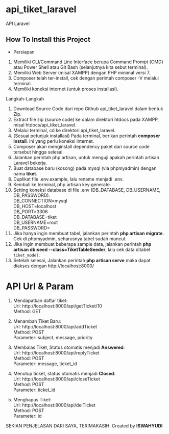 # api_tiket_laravel
API Laravel

## How To Install this Project

- Persiapan
1. Memiliki CLI/Command Line Interface berupa Command Prompt (CMD) atau Power Shell atau Git Bash (selanjutnya kita sebut terminal).
2. Memiliki Web Server (misal XAMPP) dengan PHP minimal versi 7.
3. Composer telah ter-install, cek dengan perintah composer -V melalui terminal.
4. Memiliki koneksi internet (untuk proses installasi).

Langkah-Langkah
1. Download Source Code dari repo Github api_tiket_laravel dalam bentuk Zip.
2. Extract file zip (source code) ke dalam direktori htdocs pada XAMPP, misal htdocs/api_tiket_laravel.
3. Melalui terminal, cd ke direktori api_tiket_laravel.
4. (Sesuai petunjuk installasi) Pada terminal, berikan perintah <b>composer install</b>. Ini yang perlu koneksi internet.
5. Composer akan menginstall dependency paket dari source code tersebut hingga selesai.
6. Jalankan perintah php artisan, untuk menguji apakah perintah artisan Laravel bekerja.
7. Buat database baru (kosong) pada mysql (via phpmyadmin) dengan nama <b>tiket</b>.
8. Duplikat file .env.example, lalu rename menjadi .env.
9. Kembali ke terminal, php artisan key:generate.
10. Setting koneksi database di file .env (DB_DATABASE, DB_USERNAME, DB_PASSWORD).
    <br>DB_CONNECTION=mysql
    <br>DB_HOST=localhost
    <br>DB_PORT=3306
    <br>DB_DATABASE=tiket
    <br>DB_USERNAME=root
    <br>DB_PASSWORD=
11. Jika hanya ingin membuat tabel, jalankan perintah <b>php artisan migrate</b>. Cek di phpmyadmin, seharusnya tabel sudah muncul.
12. Jika ingin membuat beberapa sample data, jalankan perintah <b>php artisan db:seed --class=TiketTableSeeder</b>, lalu cek data ditabel `tiket_model`.
13. Setelah selesai, Jalankan perintah <b>php artisan serve</b> maka dapat diakses dengan http://localhost:8000/

# API Url & Param
1. Mendapatkan daftar tiket:<br>
   Url: http://localhost:8000/api/getTicket/10 <br>
   Method: GET <br>

2. Menambah Tiket Baru:<br>
   Url: http://localhost:8000/api/addTicket <br>
   Method: POST <br>
   Parameter: subject, message, priority <br>
   
3. Membalas Tiket, Status otomatis menjadi <b>Answered</b>:<br>
   Url: http://localhost:8000/api/replyTicket <br>
   Method: POST <br>
   Parameter: message, ticket_id <br>

4. Menutup ticket, status otomatis menjadi <b>Closed</b>: <br>
   Url: http://localhost:8000/api/closeTicket <br>
   Method: POST <br>
   Parameter: ticket_id <br>
   
5. Menghapus Tiket: <br>
   Url: http://localhost:8000/api/delTicket <br>
   Method: POST <br>
   Parameter: id <br>

SEKIAN PENJELASAN DARI SAYA, TERIMAKASIH. Created by <b>ISWAHYUDI</b>
